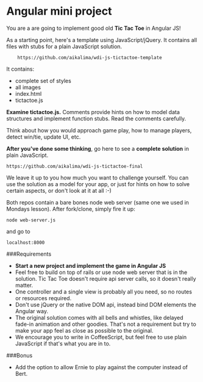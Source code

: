 
Angular mini project
===

You are a are going to implement good old **Tic Tac Toe** in Angular JS!

As a starting point, here's a template using JavaScript/jQuery. It contains all files with stubs for a plain JavaScript solution.

		https://github.com/aikalima/wdi-js-tictactoe-template

It contains:

- complete set of styles
- all images
- index.html
- tictactoe.js
	
**Examine tictactoe.js.** Comments provide hints on how to model data structures and implement function stubs. Read the comments carefully.

Think about how you would approach game play, how to manage players, detect win/tie, update UI, etc.

**After you've done some thinking**, go here to see a **complete solution** in plain JavaScript. 

	https://github.com/aikalima/wdi-js-tictactoe-final

We leave it up to you how much you want to challenge yourself. You can use the solution as a model for your app, or just for hints on how to solve certain aspects, or don't look at it at all :-)

Both repos contain a bare bones node web server (same one we used in Mondays lesson). After fork/clone, simply fire it up:

	node web-server.js
	
and go to 

	localhost:8000
	
		
###Requirements

- **Start a new project and implement the game in Angular JS**
- Feel free to build on top of rails or use node web server that is in the solution. Tic Tac Toe doesn't require api server calls, so it doesn't really matter.
- One controller and a single view is probably all you need, so no routes or resources required.
- Don't use jQuery or the native DOM api, instead bind DOM elements the Angular way.
- The original solution comes with all bells and whistles, like delayed fade-in animation and other goodies. That's not a requirement but try to make your app feel as close as possible to the original.
- We encourage you to write in CoffeeScript, but feel free to use plain JavaScript if that's what you are in to.

###Bonus

-	Add the option to allow Ernie to play against the computer instead of Bert.


